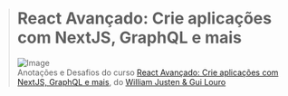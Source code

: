 ># **React Avançado: Crie aplicações com NextJS, GraphQL e mais**
> ![Image](https://img-a.udemycdn.com/course/750x422/3210857_1c0e.jpg)  
> Anotações e Desafios do curso [React Avançado: Crie aplicações com NextJS, GraphQL e mais](https://www.udemy.com/course/react-avancado/), do [William Justen & Gui Louro](https://www.udemy.com/user/willian-justen-de-vasconcellos/)
